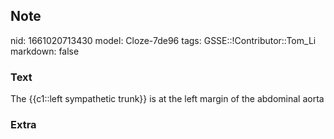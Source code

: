 ## Note
nid: 1661020713430
model: Cloze-7de96
tags: GSSE::!Contributor::Tom_Li
markdown: false

### Text
<div>
  The {{c1::left sympathetic trunk}} is at the left margin of the
  abdominal aorta
</div>

### Extra

